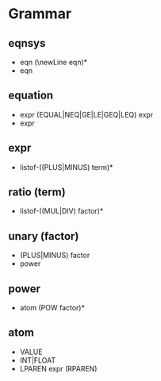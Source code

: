 # Grammar
## eqnsys
- eqn (\newLine eqn)*
- eqn

## equation
- expr (EQUAL|NEQ|GE|LE|GEQ|LEQ) expr
- expr

## expr
- listof-((PLUS|MINUS) term)*

## ratio (term)
- listof-((MUL|DIV) factor)*

## unary (factor)
- (PLUS|MINUS) factor
- power

## power
- atom (POW factor)*

## atom
- VALUE
- INT|FLOAT <!-- Should use VALUE instead -->
- LPAREN expr (RPAREN)
